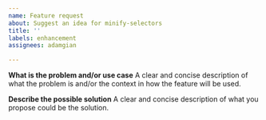 ```yaml
---
name: Feature request
about: Suggest an idea for minify-selectors
title: ''
labels: enhancement
assignees: adamgian

---
```


**What is the problem and/or use case**
A clear and concise description of what the problem is and/or the context in how the feature will be used.

**Describe the possible solution**
A clear and concise description of what you propose could be the solution.
